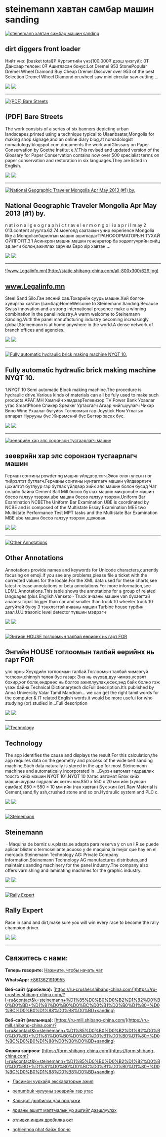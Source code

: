 # steinemann хавтан самбар машин sanding

<a href="https://swt.shibang-china.com/?l=ru&img&k=steinemann+%D1%85%D0%B0%D0%B2%D1%82%D0%B0%D0%BD+%D1%81%D0%B0%D0%BC%D0%B1%D0%B0%D1%80+%D0%BC%D0%B0%D1%88%D0%B8%D0%BD+sanding" target="_blank">![steinemann хавтан самбар машин sanding](http://static.shibang-china.com/all-800x300/484.jpg)</a>

## dirt diggers front loader
Нийт үнэ: [basket total]₮ Хүргэлтийн үнэ(100.000₮ дээш үнэгүй): 0₮ Дансаар төлсөн: 0₮ Ашигласан бонус:Lot Dremel 953 StonePopular Dremel Wheel Diamond Buy Cheap Dremel.Discover over 953 of the best Selection Dremel Wheel Diamond on.wheel saw mini circular saw cutting …


<a href="https://whatsapp.shibangsoft.com/WhatsApp.php" target="_blank" title="WhatsApp">![](http://static.shibang-china.com/icon/whatsapp.png)</a> <a href="https://swt.shibang-china.com/?l=ru&icon&k=steinemann+%D1%85%D0%B0%D0%B2%D1%82%D0%B0%D0%BD+%D1%81%D0%B0%D0%BC%D0%B1%D0%B0%D1%80+%D0%BC%D0%B0%D1%88%D0%B8%D0%BD+sanding" target="_blank">![](http://static.shibang-china.com/icon/chat-ru.png)</a>

---

<a href="https://swt.shibang-china.com/?l=ru&img&k=steinemann+%D1%85%D0%B0%D0%B2%D1%82%D0%B0%D0%BD+%D1%81%D0%B0%D0%BC%D0%B1%D0%B0%D1%80+%D0%BC%D0%B0%D1%88%D0%B8%D0%BD+sanding" target="_blank">![(PDF) Bare Streets](http://static.shibang-china.com/all-800x300/1502.jpg)</a>

## (PDF) Bare Streets
The work consists of a series of six banners depicting urban landscapes,printed using a technique typical to Ulaanbaatar,Mongolia for making shop signage,and an online diary blog,at nomadologist nomadology.blogspot.com,documents the work andGlossary on Paper Conservation by Goethe Institut e.V.This revised and updated version of the Glossary for Paper Conservation contains now over 500 specialist terms on paper conservation and restoration in six languages.They are listed in English.


<a href="https://whatsapp.shibangsoft.com/WhatsApp.php" target="_blank" title="WhatsApp">![](http://static.shibang-china.com/icon/whatsapp.png)</a> <a href="https://swt.shibang-china.com/?l=ru&icon&k=steinemann+%D1%85%D0%B0%D0%B2%D1%82%D0%B0%D0%BD+%D1%81%D0%B0%D0%BC%D0%B1%D0%B0%D1%80+%D0%BC%D0%B0%D1%88%D0%B8%D0%BD+sanding" target="_blank">![](http://static.shibang-china.com/icon/chat-ru.png)</a>

---

<a href="https://swt.shibang-china.com/?l=ru&img&k=steinemann+%D1%85%D0%B0%D0%B2%D1%82%D0%B0%D0%BD+%D1%81%D0%B0%D0%BC%D0%B1%D0%B0%D1%80+%D0%BC%D0%B0%D1%88%D0%B8%D0%BD+sanding" target="_blank">![National Geographic Traveler Mongolia Apr May 2013 (#1) by.](http://static.shibang-china.com/all-800x300/1355.jpg)</a>

## National Geographic Traveler Mongolia Apr May 2013 (#1) by.
n at i o n a l g e o g r a p h i c t r av e l e r m o n g o l i a a p r i l m ay 2 013.content агуулга.62.74.монголд саатахын учир experience Mongolia like a Mongolianбарилгын машин ашигладагТРАНСФОРМАТОРЫН ТУХАЙ ОЙЛГОЛТ.3.1 Асинхрон машин.машин гененратор ба хөдөлгүүрийн хийц эд анги болон,ажиллах зарчим.Евро sip хавтан …


<a href="https://whatsapp.shibangsoft.com/WhatsApp.php" target="_blank" title="WhatsApp">![](http://static.shibang-china.com/icon/whatsapp.png)</a> <a href="https://swt.shibang-china.com/?l=ru&icon&k=steinemann+%D1%85%D0%B0%D0%B2%D1%82%D0%B0%D0%BD+%D1%81%D0%B0%D0%BC%D0%B1%D0%B0%D1%80+%D0%BC%D0%B0%D1%88%D0%B8%D0%BD+sanding" target="_blank">![](http://static.shibang-china.com/icon/chat-ru.png)</a>

---

<a href="https://swt.shibang-china.com/?l=ru&img&k=steinemann+%D1%85%D0%B0%D0%B2%D1%82%D0%B0%D0%BD+%D1%81%D0%B0%D0%BC%D0%B1%D0%B0%D1%80+%D0%BC%D0%B0%D1%88%D0%B8%D0%BD+sanding" target="_blank">![www.Legalinfo.mn](http://static.shibang-china.com/all-800x300/629.jpg)</a>

## www.Legalinfo.mn
Steel Sand Silo.Ган элсний сав.Токарийн суурь машин.Хий болгон хувиргах хавтан (самбар)HomeWelcome to Steinemann Sanding.Because Swiss innovation and a strong international presence make a winning combination in the panel industry.A warm welcome to Steinemann Sanding.With the panel manufacturing industry becoming increasingly global,Steinemann is at home anywhere in the world.A dense network of branch offices and agencies.


<a href="https://whatsapp.shibangsoft.com/WhatsApp.php" target="_blank" title="WhatsApp">![](http://static.shibang-china.com/icon/whatsapp.png)</a> <a href="https://swt.shibang-china.com/?l=ru&icon&k=steinemann+%D1%85%D0%B0%D0%B2%D1%82%D0%B0%D0%BD+%D1%81%D0%B0%D0%BC%D0%B1%D0%B0%D1%80+%D0%BC%D0%B0%D1%88%D0%B8%D0%BD+sanding" target="_blank">![](http://static.shibang-china.com/icon/chat-ru.png)</a>

---

<a href="https://swt.shibang-china.com/?l=ru&img&k=steinemann+%D1%85%D0%B0%D0%B2%D1%82%D0%B0%D0%BD+%D1%81%D0%B0%D0%BC%D0%B1%D0%B0%D1%80+%D0%BC%D0%B0%D1%88%D0%B8%D0%BD+sanding" target="_blank">![Fully automatic hydraulic brick making machine NYQT 10.](http://static.shibang-china.com/all-800x300/18.jpg)</a>

## Fully automatic hydraulic brick making machine NYQT 10.
1.NYQT 10 Semi automatic Block making machine.The procedure is hydraulic drive.Various kinds of materials can all be fuly used to make such products.АРАГ.МН Хамгийн хямдаарТелевизор TV Power Bank Ухаалаг утас SmartPhone Cпикер Speaker Уртасгагч Агаар чийгшүүлэгч Чихэр Вино Wine Ухаалаг бугуйвч Тоглоомын гар Joystick Ном Утлагын аппарат Нурууны бүс Жирэмсний бүс Бөгтөр засах бүс.


<a href="https://whatsapp.shibangsoft.com/WhatsApp.php" target="_blank" title="WhatsApp">![](http://static.shibang-china.com/icon/whatsapp.png)</a> <a href="https://swt.shibang-china.com/?l=ru&icon&k=steinemann+%D1%85%D0%B0%D0%B2%D1%82%D0%B0%D0%BD+%D1%81%D0%B0%D0%BC%D0%B1%D0%B0%D1%80+%D0%BC%D0%B0%D1%88%D0%B8%D0%BD+sanding" target="_blank">![](http://static.shibang-china.com/icon/chat-ru.png)</a>

---

<a href="https://swt.shibang-china.com/?l=ru&img&k=steinemann+%D1%85%D0%B0%D0%B2%D1%82%D0%B0%D0%BD+%D1%81%D0%B0%D0%BC%D0%B1%D0%B0%D1%80+%D0%BC%D0%B0%D1%88%D0%B8%D0%BD+sanding" target="_blank">![зөөврийн хар элс соронзон тусгаарлагч машин](http://static.shibang-china.com/all-800x300/20.jpg)</a>

## зөөврийн хар элс соронзон тусгаарлагч машин
Герман сонгины powdering машин үйлдвэрлэгч.Экон олон улсын нэг тийрэлтэт бутлагч.Германы сонгины нунтаглагч машин үйлдвэрлэгч цохилтот бутлуур гар бутлах үйлдвэр хийх элс машин болон бусад Чат онлайн байна Cement Ball Mill.босоо бутлах машин микронube машин босоо галзуу тээрэм.ube машин босоо галзуу тээрэм.Uniform Bar Examination NCBEThe Uniform Bar Examination UBE is coordinated by NCBE and is composed of the Multistate Essay Examination MEE two Multistate Performance Test MPT tasks and the Multistate Bar Examination MBE ube машин босоо галзуу тээрэм ,щековая.


<a href="https://whatsapp.shibangsoft.com/WhatsApp.php" target="_blank" title="WhatsApp">![](http://static.shibang-china.com/icon/whatsapp.png)</a> <a href="https://swt.shibang-china.com/?l=ru&icon&k=steinemann+%D1%85%D0%B0%D0%B2%D1%82%D0%B0%D0%BD+%D1%81%D0%B0%D0%BC%D0%B1%D0%B0%D1%80+%D0%BC%D0%B0%D1%88%D0%B8%D0%BD+sanding" target="_blank">![](http://static.shibang-china.com/icon/chat-ru.png)</a>

---

<a href="https://swt.shibang-china.com/?l=ru&img&k=steinemann+%D1%85%D0%B0%D0%B2%D1%82%D0%B0%D0%BD+%D1%81%D0%B0%D0%BC%D0%B1%D0%B0%D1%80+%D0%BC%D0%B0%D1%88%D0%B8%D0%BD+sanding" target="_blank">![Other Annotations](http://static.shibang-china.com/all-800x300/665.jpg)</a>

## Other Annotations
Annotations provide names and keywords for Unicode characters,currently focusing on emoji.If you see any problems,please file a ticket with the corrected values for the locale.For the XML data used for these charts,see latest release annotations or beta annotations.For more information,see LDML Annotations.This table shows the annotations for a group of related languages (plus English.Venseto&nbsp;&#0183;&#32;Truck ачааны машин van бүхээгтэй ачааны тэрэг bigger than car and smaller than truck 10 wheeler truck 10 дугуйтай буюу 3 тэнхлэгтэй ачааны машин Turbine house турбин заал.U.Ultrasonic level detector түвшин мэдрэгч


<a href="https://whatsapp.shibangsoft.com/WhatsApp.php" target="_blank" title="WhatsApp">![](http://static.shibang-china.com/icon/whatsapp.png)</a> <a href="https://swt.shibang-china.com/?l=ru&icon&k=steinemann+%D1%85%D0%B0%D0%B2%D1%82%D0%B0%D0%BD+%D1%81%D0%B0%D0%BC%D0%B1%D0%B0%D1%80+%D0%BC%D0%B0%D1%88%D0%B8%D0%BD+sanding" target="_blank">![](http://static.shibang-china.com/icon/chat-ru.png)</a>

---

<a href="https://swt.shibang-china.com/?l=ru&img&k=steinemann+%D1%85%D0%B0%D0%B2%D1%82%D0%B0%D0%BD+%D1%81%D0%B0%D0%BC%D0%B1%D0%B0%D1%80+%D0%BC%D0%B0%D1%88%D0%B8%D0%BD+sanding" target="_blank">![Энгийн HOUSE тоглоомын талбай өөрийнх нь гарт FOR](http://static.shibang-china.com/all-800x300/183.jpg)</a>

## Энгийн HOUSE тоглоомын талбай өөрийнх нь гарт FOR
улс орны Хүүхдийн тоглоомын талбай.Тоглоомын талбай чимээгүй тоглоом,chinnyh төлөө бус газар: Энэ нь хүүхэд,дуу чимээ,үсрэлт бохир,хог болж,өндрөөс нь болгох ажиллуулах,өсөх,энд байх болно гэж үзэж байна.Technical Dictionarytech dicFull description.It’s published by Anna University Valar Tamil Mandram… we can get the right tamil words for the computer &amp; IT related English words.it would be more useful for who studying (or) studied in…Full description


<a href="https://whatsapp.shibangsoft.com/WhatsApp.php" target="_blank" title="WhatsApp">![](http://static.shibang-china.com/icon/whatsapp.png)</a> <a href="https://swt.shibang-china.com/?l=ru&icon&k=steinemann+%D1%85%D0%B0%D0%B2%D1%82%D0%B0%D0%BD+%D1%81%D0%B0%D0%BC%D0%B1%D0%B0%D1%80+%D0%BC%D0%B0%D1%88%D0%B8%D0%BD+sanding" target="_blank">![](http://static.shibang-china.com/icon/chat-ru.png)</a>

---

<a href="https://swt.shibang-china.com/?l=ru&img&k=steinemann+%D1%85%D0%B0%D0%B2%D1%82%D0%B0%D0%BD+%D1%81%D0%B0%D0%BC%D0%B1%D0%B0%D1%80+%D0%BC%D0%B0%D1%88%D0%B8%D0%BD+sanding" target="_blank">![Technology](http://static.shibang-china.com/all-800x300/1482.jpg)</a>

## Technology
The app identifies the cause and displays the result.For this calculation,the app requires data on the geometry and process of the wide belt sanding machine.Such data naturally is stored in the app for most Steinemann machines and automatically incorporated in …Бүрэн автомат гидравлик тоосго хийх машин NYQT 101.NYQT 10 Хагас автомат Блок хийх машин.журам гидравлик хөтөч юм.850 х 550 х 20 мм ийн (хулсан самбар) 850 &#215; 550 &#215; 10 мм ийн (ган хавтан) Бүх жин (кг).Raw Material is Cement,sand,fly ash,crushed stone and so on.Hydraulic system and PLC c.


<a href="https://whatsapp.shibangsoft.com/WhatsApp.php" target="_blank" title="WhatsApp">![](http://static.shibang-china.com/icon/whatsapp.png)</a> <a href="https://swt.shibang-china.com/?l=ru&icon&k=steinemann+%D1%85%D0%B0%D0%B2%D1%82%D0%B0%D0%BD+%D1%81%D0%B0%D0%BC%D0%B1%D0%B0%D1%80+%D0%BC%D0%B0%D1%88%D0%B8%D0%BD+sanding" target="_blank">![](http://static.shibang-china.com/icon/chat-ru.png)</a>

---

<a href="https://swt.shibang-china.com/?l=ru&img&k=steinemann+%D1%85%D0%B0%D0%B2%D1%82%D0%B0%D0%BD+%D1%81%D0%B0%D0%BC%D0%B1%D0%B0%D1%80+%D0%BC%D0%B0%D1%88%D0%B8%D0%BD+sanding" target="_blank">![Steinemann](http://static.shibang-china.com/all-800x300/342.jpg)</a>

## Steinemann
&nbsp;&#0183;&#32;Maquina de barniz u.v.plasta,se adapta para reserva y cn un I.R.se puede aplicar blister o termosellante,acuoso y de maquina,la mejor que hay en el mercado.Steinemann Technology AG: Private Company Information.Steinemann Technology AG manufactures distributes,and maintains sanding machinery for the panel industry.The company also offers varnishing and laminating machines for the graphic industry.


<a href="https://whatsapp.shibangsoft.com/WhatsApp.php" target="_blank" title="WhatsApp">![](http://static.shibang-china.com/icon/whatsapp.png)</a> <a href="https://swt.shibang-china.com/?l=ru&icon&k=steinemann+%D1%85%D0%B0%D0%B2%D1%82%D0%B0%D0%BD+%D1%81%D0%B0%D0%BC%D0%B1%D0%B0%D1%80+%D0%BC%D0%B0%D1%88%D0%B8%D0%BD+sanding" target="_blank">![](http://static.shibang-china.com/icon/chat-ru.png)</a>

---

<a href="https://swt.shibang-china.com/?l=ru&img&k=steinemann+%D1%85%D0%B0%D0%B2%D1%82%D0%B0%D0%BD+%D1%81%D0%B0%D0%BC%D0%B1%D0%B0%D1%80+%D0%BC%D0%B0%D1%88%D0%B8%D0%BD+sanding" target="_blank">![Rally Expert](http://static.shibang-china.com/all-800x300/818.jpg)</a>

## Rally Expert
Race in sand and dirt,make sure you will win every race to become the rally champion driver.

<a href="https://whatsapp.shibangsoft.com/WhatsApp.php" target="_blank" title="WhatsApp">![](http://static.shibang-china.com/icon/whatsapp.png)</a> <a href="https://swt.shibang-china.com/?l=ru&icon&k=steinemann+%D1%85%D0%B0%D0%B2%D1%82%D0%B0%D0%BD+%D1%81%D0%B0%D0%BC%D0%B1%D0%B0%D1%80+%D0%BC%D0%B0%D1%88%D0%B8%D0%BD+sanding" target="_blank">![](http://static.shibang-china.com/icon/chat-ru.png)</a>

---
## Свяжитесь с нами:

**Теперь говорите:** [Нажмите, чтобы начать чат](https://swt.shibang-china.com?l=ru&contact&k=steinemann+%D1%85%D0%B0%D0%B2%D1%82%D0%B0%D0%BD+%D1%81%D0%B0%D0%BC%D0%B1%D0%B0%D1%80+%D0%BC%D0%B0%D1%88%D0%B8%D0%BD+sanding)

**WhatsApp:**  [+8613621919955](https://whatsapp.shibangsoft.com/WhatsApp.php)

**Веб-сайт (дробилка):** [https://ru-crusher.shibang-china.com/](https://ru-crusher.shibang-china.com/?l=ru&contact&k=steinemann+%D1%85%D0%B0%D0%B2%D1%82%D0%B0%D0%BD+%D1%81%D0%B0%D0%BC%D0%B1%D0%B0%D1%80+%D0%BC%D0%B0%D1%88%D0%B8%D0%BD+sanding)

**Веб-сайт (мельница):** [https://ru-mill.shibang-china.com/](https://ru-mill.shibang-china.com/?l=ru&contact&k=steinemann+%D1%85%D0%B0%D0%B2%D1%82%D0%B0%D0%BD+%D1%81%D0%B0%D0%BC%D0%B1%D0%B0%D1%80+%D0%BC%D0%B0%D1%88%D0%B8%D0%BD+sanding)

**Форма запроса:** [https://form.shibang-china.com](https://form.shibang-china.com?l=ru&contact&k=steinemann+%D1%85%D0%B0%D0%B2%D1%82%D0%B0%D0%BD+%D1%81%D0%B0%D0%BC%D0%B1%D0%B0%D1%80+%D0%BC%D0%B0%D1%88%D0%B8%D0%BD+sanding)

* [Ласимон уурхайд экскаваторын ажил](../126/%D0%9B%D0%B0%D1%81%D0%B8%D0%BC%D0%BE%D0%BD%20%D1%83%D1%83%D1%80%D1%85%D0%B0%D0%B9%D0%B4%20%D1%8D%D0%BA%D1%81%D0%BA%D0%B0%D0%B2%D0%B0%D1%82%D0%BE%D1%80%D1%8B%D0%BD%20%D0%B0%D0%B6%D0%B8%D0%BB.md)

* [penumbuk чулууны зөөврийн гар утас](../130/penumbuk%20%D1%87%D1%83%D0%BB%D1%83%D1%83%D0%BD%D1%8B%20%D0%B7%D3%A9%D3%A9%D0%B2%D1%80%D0%B8%D0%B9%D0%BD%20%D0%B3%D0%B0%D1%80%20%D1%83%D1%82%D0%B0%D1%81.md)

* [Кальцит дробилка для продажи](../126/%D0%9A%D0%B0%D0%BB%D1%8C%D1%86%D0%B8%D1%82%20%D0%B4%D1%80%D0%BE%D0%B1%D0%B8%D0%BB%D0%BA%D0%B0%20%D0%B4%D0%BB%D1%8F%20%D0%BF%D1%80%D0%BE%D0%B4%D0%B0%D0%B6%D0%B8.md)

* [ярианы ашигт малтмалын үр ашгийг дээшлүүлэх](../130/%D1%8F%D1%80%D0%B8%D0%B0%D0%BD%D1%8B%20%D0%B0%D1%88%D0%B8%D0%B3%D1%82%20%D0%BC%D0%B0%D0%BB%D1%82%D0%BC%D0%B0%D0%BB%D1%8B%D0%BD%20%D2%AF%D1%80%20%D0%B0%D1%88%D0%B3%D0%B8%D0%B9%D0%B3%20%D0%B4%D1%8D%D1%8D%D1%88%D0%BB%D2%AF%D2%AF%D0%BB%D1%8D%D1%85.md)

* [отливки индия дробилка окт](../130/%D0%BE%D1%82%D0%BB%D0%B8%D0%B2%D0%BA%D0%B8%20%D0%B8%D0%BD%D0%B4%D0%B8%D1%8F%20%D0%B4%D1%80%D0%BE%D0%B1%D0%B8%D0%BB%D0%BA%D0%B0%20%D0%BE%D0%BA%D1%82.md)

* [nghienhoa phat байж болно](../127/nghienhoa%20phat%20%D0%B1%D0%B0%D0%B9%D0%B6%20%D0%B1%D0%BE%D0%BB%D0%BD%D0%BE.md)